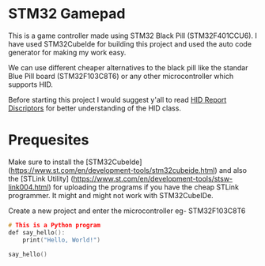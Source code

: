 # STM32 Gamepad

This is a game controller made using STM32 Black Pill (STM32F401CCU6). I have used STM32CubeIde for building this project and used the auto code generator for making my work easy.

We can use different cheaper alternatives to the black pill like the standar Blue Pill board (STM32F103C8T6) or any other microcontroller which supports HID.

Before starting this project I would suggest y'all to read <a href="https://docs.kernel.org/hid/hidintro.html" target="_blank">HID Report Discriptors</a> for better understanding of the HID class.


# Prequesites

Make sure to install the [STM32CubeIde] (https://www.st.com/en/development-tools/stm32cubeide.html) and also the [STLink Utility] (https://www.st.com/en/development-tools/stsw-link004.html) for uploading the programs if you have the cheap STLink programmer. It might and might not work with STM32CubeIDe.

Create a new project and enter the microcontroller eg- STM32F103C8T6


```C++
# This is a Python program
def say_hello():
    print("Hello, World!")

say_hello()
